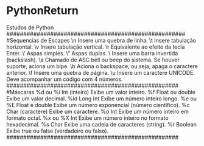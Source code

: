 # PythonReturn
Estudos de Python
#####################################################    
#Sequencias de Escapes
 \n	Insere uma quebra de linha.
 \t	Insere tabulação horizontal.
 \v	Insere tabulação vertical.
 \r	Equivalente ao efeito da tecla Enter.
 \’	Aspas simples.
 \”	Aspas duplas.
 \\	Insere uma barra invertida (backslash).
 \a	Chamado de ASC bell ou beep do sistema. Se houver suporte, aciona um bipe.
 \b	Aciona o backspace, ou seja, apaga o caractere anterior.
 \f	Insere uma quebra de página.
 \u	Insere um caractere UNICODE. Deve acompanhar um código com 4 números.
###################################################
#Máscaras
 %d ou %i	Int (inteiro)	Exibe um valor inteiro.
 %f	Float ou double	Exibe um valor decimal.
 %ld	Long Int	Exibe um número inteiro longo.
 %e ou %E	Float e double	Exibe um número exponencial (número científico).
 %c	Char (caractere)	Exibe um caractere.
 %o	Int	Exibe um número inteiro em formato octal.
 %x ou %X	Int	Exibe um número inteiro no formato hexadecimal.
 %s	Char	Exibe uma cadeia de caracteres (string).
 %r	Boolean	Exibe true ou false (verdadeiro ou falso).
###################################################
